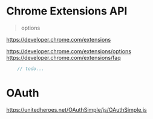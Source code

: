 # Chrome Extensions API

> options

https://developer.chrome.com/extensions

https://developer.chrome.com/extensions/options
https://developer.chrome.com/extensions/faq

```js
    // todo...
```
# OAuth

https://unitedheroes.net/OAuthSimple/js/OAuthSimple.js



